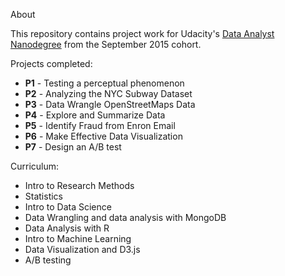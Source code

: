 About

This repository contains project work for Udacity's [Data Analyst Nanodegree](https://www.udacity.com/course/data-analyst-nanodegree--nd002) from the September 2015 cohort.

Projects completed:

- **P1** - Testing a perceptual phenomenon
- **P2** - Analyzing the NYC Subway Dataset
- **P3**  - Data Wrangle OpenStreetMaps Data
- **P4**  - Explore and Summarize Data
- **P5**  - Identify Fraud from Enron Email
- **P6**  - Make Effective Data Visualization
- **P7**  - Design an A/B test

Curriculum:

- Intro to Research Methods
- Statistics
- Intro to Data Science
- Data Wrangling and data analysis with MongoDB
- Data Analysis with R
- Intro to Machine Learning
- Data Visualization and D3.js
- A/B testing
